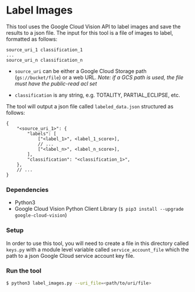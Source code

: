 # Label Images

This tool uses the Google Cloud Vision API to label images and save the results to a json file.
The input for this tool is a file of images to label, formatted as follows:

```
source_uri_1 classification_1
...
source_uri_n classification_n
```

- `source_uri` can be either a Google Cloud Storage path (`gs://bucket/file`) or a web URL.
  *Note: if a GCS path is used, the file must have the public-read acl set*

- `classification` is any string, e.g. TOTALITY, PARTIAL\_ECLIPSE, etc.

The tool will output a json file called `labeled_data.json` structured as follows:

```
{
    "<source_uri_1>": {
        "labels": [
            ["<label_1>", <label_1_score>],
            // ...
            ["<label_n>", <label_n_score>],
        ],
        "classification": "<classification_1>",
    },
    // ...
}
```

### Dependencies

- Python3
- Google Cloud Vision Python Client Library (`$ pip3 install --upgrade google-cloud-vision`)

### Setup

In order to use this tool, you will need to create a file in this directory called `keys.py`
with a module level variable called `service_account_file` which the path to a json Google Cloud 
service account key file.

### Run the tool

```bash
$ python3 label_images.py --uri_file=<path/to/uri/file>
```

